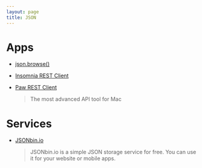 ```yaml
---
layout: page
title: JSON
---
```


# Apps

* [json.browse()](https://jsonbrowse.com)

* [Insomnia REST Client](https://insomnia.rest/)

* [Paw REST Client](https://paw.cloud/)
  > The most advanced API tool for Mac

# Services

* [JSONbin.io](https://jsonbin.io/)
  > JSONbin.io is a simple JSON storage service for free. You can use it for your website or mobile apps.
